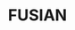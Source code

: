 ---
layout: place
title: "FUSIAN"
permalink: /ohio/beavercreek/fusian.html
stateAbbr: OH
stateName: Ohio
cityName: Beavercreek
seo:
  name: "FUSIAN"
  type: Restaurant
  links: null
description: "FUSIAN serves delicious sushi in Beavercreek, Ohio. Try fresh Japanese dishes for a great dining experience. "
place_id: ChIJxwkznWCcQIgR3hmX76bfJOI
photos:
  - name: >-
      places/ChIJxwkznWCcQIgR3hmX76bfJOI/photos/AeeoHcJ-j1YBDU23ZfJPOnGG25I37bkoj_RnkH3JO3wKobmjdasJLDvdEZm6gBCKMF3WxwAoADYEhcUO_Q-HCye98TqeIYaX6tNn5pRvN8HRe9vpE226It9Y41WMrxm5wYF4GsgFwThgijM4lrkeTvO2yPTh6CNRekUcRPzlsAFOhbhntAZfTNXQ78ijwgRtE5lABb1zgM4lXWDw2nn-bWTsb8JGaqHUuuBIOwyEefY7Xa79QHz434eMO22sn6P8lK-g8U11HYw0zMNdUL7KDysUAc3lzIgsAsU_nMKpVuh5URHxAQ
    widthPx: 643
    heightPx: 459
    authorAttributions:
      - displayName: FUSIAN
        uri: https://maps.google.com/maps/contrib/107807556777191547704
        photoUri: >-
          https://lh3.googleusercontent.com/a-/ALV-UjXETaqhcPZReHlWTIOvDaF4mnAna_sxiEarYFC3FGU7crbIbn3z=s100-p-k-no-mo
    flagContentUri: >-
      https://www.google.com/local/imagery/report/?cb_client=maps_api_places.places_api&image_key=!1e10!2sAF1QipMgVqjctJy3yqjzv0yyg9qsPsLGm3uqsAvY-VvA&hl=en-US
    googleMapsUri: >-
      https://www.google.com/maps/place//data=!3m4!1e2!3m2!1sAF1QipMgVqjctJy3yqjzv0yyg9qsPsLGm3uqsAvY-VvA!2e10!4m2!3m1!1s0x88409c609d3309c7:0xe224dfa6ef9719de
  - name: >-
      places/ChIJxwkznWCcQIgR3hmX76bfJOI/photos/AeeoHcIA_oxZSXgFlC0_W1PVEQrsP_gqcvvyqIFBICpJ1S3JV3bnB8l676oGYYqtov_w9wV-txAF6cqFQ7LBK7nh3r16ahyTiMeRpdabjdjWT_IhZ_Q-hPbUJbPRy3mfz5rjLhBGlbp8s6DIIlkQRMaaoCN5DqLArDMjN0k3ulMXKjrZBHLIBdOux0CVOJEDP1qypU3exJwzL5nXvJgXVz3i3A8N40mTrAsiIo5Y-Yq-MJK6yqW-mjPF95mbAAd583vorJvwjJxs7loOsI4rUBuG_sf14NJHwILd4SHkUfHUarUgtQ
    widthPx: 1272
    heightPx: 716
    authorAttributions:
      - displayName: FUSIAN
        uri: https://maps.google.com/maps/contrib/107807556777191547704
        photoUri: >-
          https://lh3.googleusercontent.com/a-/ALV-UjXETaqhcPZReHlWTIOvDaF4mnAna_sxiEarYFC3FGU7crbIbn3z=s100-p-k-no-mo
    flagContentUri: >-
      https://www.google.com/local/imagery/report/?cb_client=maps_api_places.places_api&image_key=!1e10!2sAF1QipP8qJQaHBY1cdR_ENu_24fDYViJBujpij1ODo59&hl=en-US
    googleMapsUri: >-
      https://www.google.com/maps/place//data=!3m4!1e2!3m2!1sAF1QipP8qJQaHBY1cdR_ENu_24fDYViJBujpij1ODo59!2e10!4m2!3m1!1s0x88409c609d3309c7:0xe224dfa6ef9719de
  - name: >-
      places/ChIJxwkznWCcQIgR3hmX76bfJOI/photos/AeeoHcITtTJP1TlQ-ZKmsBj6_mhe2TZ_UaVp3mvtzEuy1ztk3m6z7l-YfQC0q2gn68DVPBbLEfdVH3vcX5PL3DYhLUiuG_N23GayJ92wtK7UIjn7SeR1Zxe8lyxCu8YbFghe8nxZgpye83M0VNLz6r3Ifn-BpI46jWXlbfz_Qj3DDnpAXyTqV7WonYQKwpOPm1vR6T-R5SHQBdVABGMCKCW0rah80KL_3Z9XaxZkK-5VmwSXSMQM8YM2DNCoaOZVRmKXJUvOlEZd4x4A_kXd-7oZUX_n4UbwKFbjrn2jgwHazaVQyfekKG0r-bc7Qn9o_59UhN5FWpNGHRhIK9CnyqqN7xqMoZnPG4_hnmhQzCp4gKyx6BcIbw-ko6y7c1a1OL4Y895JCuU7vxOaBir5kRPItSQYBoOhco2jm9ZSAY1tJSmJnw
    widthPx: 3600
    heightPx: 4800
    authorAttributions:
      - displayName: Lois Stogdill
        uri: https://maps.google.com/maps/contrib/105794279567579164645
        photoUri: >-
          https://lh3.googleusercontent.com/a-/ALV-UjV0mQsFEgnVagQcX-wYI7-u0T1R35uquSL-dF0u7NDWlgoH6UgKjw=s100-p-k-no-mo
    flagContentUri: >-
      https://www.google.com/local/imagery/report/?cb_client=maps_api_places.places_api&image_key=!1e10!2sCIHM0ogKEICAgICfm7flFQ&hl=en-US
    googleMapsUri: >-
      https://www.google.com/maps/place//data=!3m4!1e2!3m2!1sCIHM0ogKEICAgICfm7flFQ!2e10!4m2!3m1!1s0x88409c609d3309c7:0xe224dfa6ef9719de
  - name: >-
      places/ChIJxwkznWCcQIgR3hmX76bfJOI/photos/AeeoHcJ47PXer44p9N4dcZb8YGHD50kwaPPLq4pGbdzXOod_jq43OrwVjVAHm3_8un1QsfM2v7YY6zT4RXA08O7SpjQjKHLTjK9PWmu_8z8oMnJnLGmvoRaMhmyHdcIaKCjRj65XbJ-NmWe-hErZGbZi0cwz399akXusljaPB0ioTWyaMjxGwUH7ANhs5QjoEyxgG-_4wPqKKsbaOPV_dG0Yl5YYJSt4nfTNcvkPHnE9d6Y8J7KON2NCb8tcdN_PKS_PjCWv4ktvpuWtTTIamqy3ToFmoQSxIocBXbEyHr1fuuGQtDm0RaKIsG0zfT8pLTTYUU0EP6UUar5yxGkVlKlN4p3GqY63PmSRwwTM0RgRBy6TShF0KzzFDwfwTUZxkdU4Jr0UptRuYmgqdRgMQBE7qmGNVYL1V7smmGrG62wtt0AmcSE
    widthPx: 4080
    heightPx: 3072
    authorAttributions:
      - displayName: Josh Mayes
        uri: https://maps.google.com/maps/contrib/115463303253944164644
        photoUri: >-
          https://lh3.googleusercontent.com/a-/ALV-UjUaTGKpv8OOyZEdkqKnv-jiXxdrbeqqcHFRdo0H3F6DF5LQ8QW4QA=s100-p-k-no-mo
    flagContentUri: >-
      https://www.google.com/local/imagery/report/?cb_client=maps_api_places.places_api&image_key=!1e10!2sCIHM0ogKEICAgIDX7qrt5QE&hl=en-US
    googleMapsUri: >-
      https://www.google.com/maps/place//data=!3m4!1e2!3m2!1sCIHM0ogKEICAgIDX7qrt5QE!2e10!4m2!3m1!1s0x88409c609d3309c7:0xe224dfa6ef9719de
  - name: >-
      places/ChIJxwkznWCcQIgR3hmX76bfJOI/photos/AeeoHcKUYHaYPfPTq5Pru1fNejObH4JZtfEfwF9jZsUFZ5CRSmT0OuZKZnXjJngYCI0aW_i2CUGhrVgYjuz1wjGYgMWs_ATfyhFwwPOesaodJunpnFfSTFQLifoBqLDXwdm-mm8fOLuEXnw7yZvHcw4IZcoeBZOhkvT5-wlvzIcwPFL2eMTreJ_dAxIQLrYkb9uClM-Kq3zjWWwQolPSJy7usjaONdMI9QZEBCS_jfTagOPvHjPzFYVDcJ2QxxT5dZZla9-wnoLUrW3agp4RiMifn7jFoEnZytxLTRouP2ee8g4ZSxwTR8xYWssQMOqqGOF88_C4apvJ1XzfXBxvPXH8-W1zWjEZIrDOoGvfdUva6157j3yY0QKXMtObC13u5LeDg0hLbLXnNBhCNeVQQf4rcexmWUhvOq18jnVyEet3_Hh43BU
    widthPx: 3024
    heightPx: 4032
    authorAttributions:
      - displayName: Hannah Jones
        uri: https://maps.google.com/maps/contrib/110508584662354222291
        photoUri: >-
          https://lh3.googleusercontent.com/a/ACg8ocKGSLCJeQbd3rzuyqEbYdHeseTqs7Ef3TznQbK3wBUMMHv50Q=s100-p-k-no-mo
    flagContentUri: >-
      https://www.google.com/local/imagery/report/?cb_client=maps_api_places.places_api&image_key=!1e10!2sCIHM0ogKEICAgIDHs_3jwgE&hl=en-US
    googleMapsUri: >-
      https://www.google.com/maps/place//data=!3m4!1e2!3m2!1sCIHM0ogKEICAgIDHs_3jwgE!2e10!4m2!3m1!1s0x88409c609d3309c7:0xe224dfa6ef9719de
  - name: >-
      places/ChIJxwkznWCcQIgR3hmX76bfJOI/photos/AeeoHcIEdAfE7qDoSF8QXUMJu-FEBzG5pi2YlGycT-fMFKBj1SAsMPQp8AFxBAdYyeDeIRtf2OgrX97HhIa549L1ILU0U30BCD5jsr94FQWq_YcMmgTXslXvjSDwbtvWWeM_duyqkFu-VLfJFqbMCIzVErNr9vU_HzTGJYlTQ4dlliR1fzoznoDM7uqorFMgRPwRfR1hfuJXytGuNgGWXTN9BoZDJoT63CKLcfQGotX-Rf3dvMbTs7K_vXfl56Un6O_0TvRSh4MoHpgeZb_1iyskMBxCv4jz52zez-YhdI_1qC-4Cez6pE86dbwg5ybuRGW0UA4U0ufDOjRZ6_C7Waq-fkSiML-ma-iOuSPRmMuqXM1hVElHVjK4oi2zIL0SCXRje_POdi-zmyVu9OL7lg3cckx9LoEIXjGFUVj4a2tCReak41E
    widthPx: 3024
    heightPx: 4032
    authorAttributions:
      - displayName: Bruce
        uri: https://maps.google.com/maps/contrib/111468773471044554407
        photoUri: >-
          https://lh3.googleusercontent.com/a-/ALV-UjXsn2V3esTY8NrQfJwZAuin78vIO0wHuPaBs0s3T2z1Sj7D2PwX9A=s100-p-k-no-mo
    flagContentUri: >-
      https://www.google.com/local/imagery/report/?cb_client=maps_api_places.places_api&image_key=!1e10!2sCIHM0ogKEICAgICJyaTz-wE&hl=en-US
    googleMapsUri: >-
      https://www.google.com/maps/place//data=!3m4!1e2!3m2!1sCIHM0ogKEICAgICJyaTz-wE!2e10!4m2!3m1!1s0x88409c609d3309c7:0xe224dfa6ef9719de
  - name: >-
      places/ChIJxwkznWCcQIgR3hmX76bfJOI/photos/AeeoHcLb-uyBiQDORdl61J_Bk7gG5JoodhbQ_JLI5fFDG1_VT7_Lwugc5BCPTqerRPI0v4TvynvsRaKt9U57eo6_pfZqDhBAkv3mUrQR0Oyby6WAbqYjCvTLwvb-n1sp8OyMxkkVggOTzIU5f83GtAFvgMZaCGefuUT2OGFB8RvWXsxMu-LiU-gaDrL8AYNWQnW1vBNGa2Sq0kBilAzkghgaeZpP_PcOxVFWowm023yggPxMqytqn4hofb6gTxuqzPp44w2ViTBkyleZfQpnK6Gn6rWwkrYazseZxv4L_Sk1Z49vRpBaHvsK0STgDt-Yv4WZOgzN23bQ0o2Bob361JG1-7XNNS6vWMwyvNE6wpUwO0FIkmAbRU3LPjKAYXKwOQEaJuP0Sku2syCCeem50J7TadocK3qANx7rgao2pIu3iNnl_9hx
    widthPx: 4032
    heightPx: 3024
    authorAttributions:
      - displayName: Swetha Varadharajan
        uri: https://maps.google.com/maps/contrib/112758837270515729254
        photoUri: >-
          https://lh3.googleusercontent.com/a-/ALV-UjX6z_ghXtcjg9GNexLPRg8kAjBg2_VTsDHOoLry02nSfdMj7N91KQ=s100-p-k-no-mo
    flagContentUri: >-
      https://www.google.com/local/imagery/report/?cb_client=maps_api_places.places_api&image_key=!1e10!2sCIHM0ogKEICAgIDeg8-m7QE&hl=en-US
    googleMapsUri: >-
      https://www.google.com/maps/place//data=!3m4!1e2!3m2!1sCIHM0ogKEICAgIDeg8-m7QE!2e10!4m2!3m1!1s0x88409c609d3309c7:0xe224dfa6ef9719de
  - name: >-
      places/ChIJxwkznWCcQIgR3hmX76bfJOI/photos/AeeoHcKs1vg0ZlRobHyaehISbO4P1m51hFvZ4qaCYbaNCxxjR7VFmWf-1wgkDc6cCIf5uFgXxNBw1RozntrgyPmgEkShtOwNFc7Xa0Pu9AAC7leRcATBx43lI0StmTlR5AvAXzb7bXzZEsUJjCvRBNqEwnGegnL5bTrCL8LkqcUdyHUS0eNIaO3PVv0snJyDeofkDGz2rqzpXj9PURbgvGabEBtO6IBhkXVLCjnRyeQyfHnjQKPrV8riBEJfcOcpkgjAUTtQq2hkuFMb3TyYZmorTjEqQ7mDmYHRdbW8qki7qiqhUMWhuqzTlPcSzLas1HW0mKUsEUsV5_mygp2IHUhXI-RHtmE0eHv1LwtwZmXayCCb18ZD8xHDzfpsNweW6Le5_mYi0hQ-vcZ1tAyd0Ei2lyHdv4Pg_umdipQGySYRZj9GTkBD
    widthPx: 4032
    heightPx: 3024
    authorAttributions:
      - displayName: Aaron Boyer
        uri: https://maps.google.com/maps/contrib/118380977817390968628
        photoUri: >-
          https://lh3.googleusercontent.com/a/ACg8ocLdpMaVg-Jwq2B_YFI6wuDYXhXJgWeBX4bJgku1LRlGvPTLZg=s100-p-k-no-mo
    flagContentUri: >-
      https://www.google.com/local/imagery/report/?cb_client=maps_api_places.places_api&image_key=!1e10!2sCIHM0ogKEICAgID8_7WfxwE&hl=en-US
    googleMapsUri: >-
      https://www.google.com/maps/place//data=!3m4!1e2!3m2!1sCIHM0ogKEICAgID8_7WfxwE!2e10!4m2!3m1!1s0x88409c609d3309c7:0xe224dfa6ef9719de
  - name: >-
      places/ChIJxwkznWCcQIgR3hmX76bfJOI/photos/AeeoHcLiWvq8vqib_yTr94qdrf2U_PtMkDdLkaIYPVv-_VbJM18HEAplR5YJ0aPH2oFs0ooT_KRTL5p1fvb-1ETeX-5cjYTsTFkbhKTFEyq_rN1X--iHjp5N7CtZDTIeanzmpAKEbvcn-1xJEDf93dO5jwXR3XrtvmGTICp5El38tvVw-wtyHZ9UKKfeM-aP-Ayn-2imzbkxKVtcvXeDUnQMo3vlR55YQDM-7YTp4l7-Jq3NnHjJYey7Z3bWk-D2VSZC7DUIJrmrPaDEIiwvNyEXXeverrIuh6Tz5bmE5Tz32-gEylzJv-leVGLYFEaAhRPuiG1s3FtVNjGLt9aaWIp-Ey9clM43Z1m0VBemFFG6Yqza2Zz5u7VF4N6RXBix7Pjj_Al2XxmI36oU0J_Gpj9gT4DGYCAhHEcJrKP76RQBNqE06DFA
    widthPx: 4032
    heightPx: 3024
    authorAttributions:
      - displayName: Aaron Boyer
        uri: https://maps.google.com/maps/contrib/118380977817390968628
        photoUri: >-
          https://lh3.googleusercontent.com/a/ACg8ocLdpMaVg-Jwq2B_YFI6wuDYXhXJgWeBX4bJgku1LRlGvPTLZg=s100-p-k-no-mo
    flagContentUri: >-
      https://www.google.com/local/imagery/report/?cb_client=maps_api_places.places_api&image_key=!1e10!2sCIHM0ogKEICAgID8__WAsAE&hl=en-US
    googleMapsUri: >-
      https://www.google.com/maps/place//data=!3m4!1e2!3m2!1sCIHM0ogKEICAgID8__WAsAE!2e10!4m2!3m1!1s0x88409c609d3309c7:0xe224dfa6ef9719de
  - name: >-
      places/ChIJxwkznWCcQIgR3hmX76bfJOI/photos/AeeoHcL_Sa2GzcdPpS7uy87CztPeAfmAJlxkusOeUyVpvjvOL1p3OL0GinDfwMBBKNw8rj8pwMSJ7kdRofG_30TuYslBQA1rCHU3vP0LcDaF7RJctFF_weUVHb6uHo8O-yg9gU89xeC1l7Z4IpQ6eiYbnuZXvyOrpTeM_wHJBbGhkum2Ym6uBUTuaKaKMvVTU8pnt9pO0ZmUTKZAz9anGQQbA-jqoV2gMnM9ZQj9crsPRe6EOw4LP9pD2TOMX-fFqALIpV9gwtoJCfV2Lmb8_49-AmN0kllMiiDaPgsZ5kXfoZ0ITyFzW_ZLod8Fm4rzlaH3OFsSfjb5vUsyhPVyDLI5Xb4q7ii7sn62SRwjfgRylK2on0sE1rqXnTeaKadLUUNMoqL9LtOPTNNu_kT-G47yklI1ftO92tLP3PalhHgt1hltCIK5
    widthPx: 3217
    heightPx: 3022
    authorAttributions:
      - displayName: Lois Stogdill
        uri: https://maps.google.com/maps/contrib/105794279567579164645
        photoUri: >-
          https://lh3.googleusercontent.com/a-/ALV-UjV0mQsFEgnVagQcX-wYI7-u0T1R35uquSL-dF0u7NDWlgoH6UgKjw=s100-p-k-no-mo
    flagContentUri: >-
      https://www.google.com/local/imagery/report/?cb_client=maps_api_places.places_api&image_key=!1e10!2sCIHM0ogKEICAgICfm7flpQE&hl=en-US
    googleMapsUri: >-
      https://www.google.com/maps/place//data=!3m4!1e2!3m2!1sCIHM0ogKEICAgICfm7flpQE!2e10!4m2!3m1!1s0x88409c609d3309c7:0xe224dfa6ef9719de
address: The Mall at, 2733 Fairfield Cmns, Beavercreek, OH 45431, USA
street: The Mall at, 2733 Fairfield Cmns
city: Beavercreek
state: OH
zip: '45431'
country: USA
neighborhood: null
latitude: '39.767437'
longitude: '-84.055209'
accessibility_options:
  wheelchairAccessibleParking: true
  wheelchairAccessibleEntrance: true
  wheelchairAccessibleRestroom: true
  wheelchairAccessibleSeating: true
business_status: OPERATIONAL
name: FUSIAN
google_maps_links:
  directionsUri: >-
    https://www.google.com/maps/dir//''/data=!4m7!4m6!1m1!4e2!1m2!1m1!1s0x88409c609d3309c7:0xe224dfa6ef9719de!3e0
  placeUri: https://maps.google.com/?cid=16295395259810519518
  writeAReviewUri: >-
    https://www.google.com/maps/place//data=!4m3!3m2!1s0x88409c609d3309c7:0xe224dfa6ef9719de!12e1
  reviewsUri: >-
    https://www.google.com/maps/place//data=!4m4!3m3!1s0x88409c609d3309c7:0xe224dfa6ef9719de!9m1!1b1
  photosUri: >-
    https://www.google.com/maps/place//data=!4m3!3m2!1s0x88409c609d3309c7:0xe224dfa6ef9719de!10e5
primary_type: Asian Restaurant
opening_hours:
  regular: null
  current: null
secondary_opening_hours:
  regular:
    weekdayDescriptions: null
    type: null
  current:
    weekdayDescriptions: null
    type: null
phone: null
price_level: null
price_range: null
rating: null
rating_count: 0
website: null
reviews: null
parking_options: null
payment_options: null
allow_dogs: null
curbside_pickup: null
delivery: null
dine_in: null
good_for_children: null
good_for_groups: null
good_for_sports: null
live_music: null
menu_for_children: null
outdoor_seating: null
reservable: null
restroom: null
serves_beer: null
serves_breakfast: null
serves_brunch: null
serves_cocktails: null
serves_coffee: null
serves_dinner: null
serves_dessert: null
serves_lunch: null
serves_vegetarian_food: null
serves_wine: null
takeout: null
summary: null

---